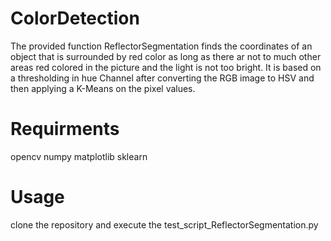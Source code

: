 # ColorDetection

The provided function ReflectorSegmentation finds the coordinates of an object that is surrounded by red color as long as there ar not to much other areas red colored in the picture and the light is not too bright. It is based on a thresholding in hue Channel after converting the RGB image to HSV and then applying a K-Means on the pixel values. 

# Requirments
opencv
numpy
matplotlib
sklearn

# Usage
clone the repository and execute the test_script_ReflectorSegmentation.py

